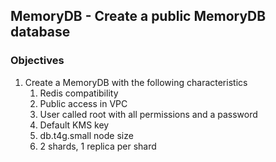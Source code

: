 ## MemoryDB - Create a public MemoryDB database

### Objectives

1. Create a MemoryDB with the following characteristics
   1. Redis compatibility
   2. Public access in VPC
   3. User called root with all permissions and a password
   4. Default KMS key
   5. db.t4g.small node size
   6. 2 shards, 1 replica per shard